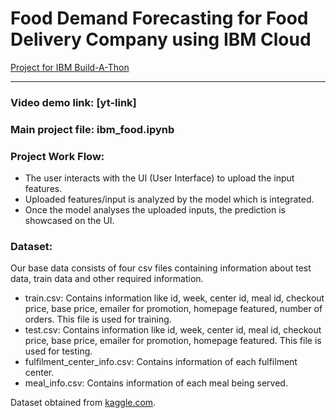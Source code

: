 # Food Demand Forecasting for Food Delivery Company using IBM Cloud
[Project for IBM Build-A-Thon](https://smartinternz.com/ibm-build-a-thon-2021)

---
### Video demo link: [yt-link]
### Main project file: ibm_food.ipynb

### Project Work Flow:

- The user interacts with the UI (User Interface) to upload the input features.
- Uploaded features/input is analyzed by the model which is integrated.
- Once the model analyses the uploaded inputs, the prediction is showcased on the UI.

### Dataset:

Our base data consists of four csv files containing information about test data, train data and other required information.

- train.csv: Contains information like id, week, center id, meal id, checkout price, base price, emailer for promotion, homepage featured, number of orders. This file is used for training.
- test.csv: Contains information like id, week, center id, meal id, checkout price, base price, emailer for promotion, homepage featured. This file is used for testing.
- fulfilment_center_info.csv: Contains information of each fulfilment center.
- meal_info.csv: Contains information of each meal being served.


Dataset obtained from [kaggle.com](https://www.kaggle.com/kannanaikkal/food-demand-forecasting).